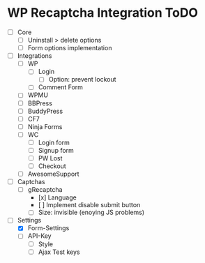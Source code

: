 WP Recaptcha Integration ToDO
=============================

 - [ ] Core
 	- [ ] Uninstall > delete options
 	- [ ] Form options implementation
 - [ ] Integrations
	- [ ] WP
		- [ ] Login
			- [ ] Option: prevent lockout
		- [ ] Comment Form
	- [ ] WPMU
	- [ ] BBPress
	- [ ] BuddyPress
	- [ ] CF7
	- [ ] Ninja Forms
	- [ ] WC
		- [ ] Login form
		- [ ] Signup form
		- [ ] PW Lost
		- [ ] Checkout
	- [ ] AwesomeSupport
 - [ ] Captchas
 	- [ ] gRecaptcha
 		- [x] Language
 		- [ ] Implement disable submit button
 		- [ ] Size: invisible (enoying JS problems)
 - [ ] Settings
	- [x] Form-Settings
	- [ ] API-Key
		- [ ] Style
		- [ ] Ajax Test keys